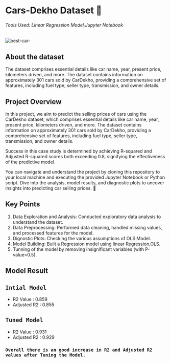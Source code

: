 # Cars-Dekho Dataset 🚗
###### Tools Used: Linear Regression Model,Jupyter Notebook
![best-car-](https://1drv.ms/i/c/6f92672c49640019/EdIxILit_09DkIDTX6EdUrcBQZRlgQ42AkBK62WlqqlmCg?e=QcmY8L)

## About the dataset
The dataset comprises essential details like car name, year, present price, kilometers driven, and more. The dataset contains information on approximately 301 cars sold by CarDekho, providing a comprehensive set of features, including fuel type, seller type, transmission, and owner details.

## Project Overview
 In this project, we aim to predict the selling prices of cars using the CarDekho dataset, which comprises essential details like car name, year, present price, kilometers driven, and more. The dataset contains information on approximately 301 cars sold by CarDekho, providing a comprehensive set of features, including fuel type, seller type, transmission, and owner details.

Success in this case study is determined by achieving R-squared and Adjusted R-squared scores both exceeding 0.8, signifying the effectiveness of the predictive model.

You can navigate and understand the project by cloning this repository to your local machine and executing the provided Jupyter Notebook or Python script. Dive into the analysis, model results, and diagnostic plots to uncover insights into predicting car selling prices. 🚗


## Key Points
1. Data Exploration and Analysis: Conducted  exploratory data analysis to understand the dataset.
2. Data Preprocessing: Performed data cleaning, handled missing values, and processed features for the model.
3. Dignostic Plots: Checking the various assumptions of OLS Model.
4. Model Building: Built a Regression model using linear Regression,OLS.
5. Tunning of the model by removing insignificant variables  (with P-value>0.5).

## Model Result
## `Intial Model`
   - R2 Value : 0.859
   - Adjusted R2 : 0.855
   
## `Tuned Model`
   - R2 Value : 0.931
   - Adjusted R2 : 0.929
   
### `Overall there is an good increase in R2 and Adjusted R2 values after Tuning the Model.`
